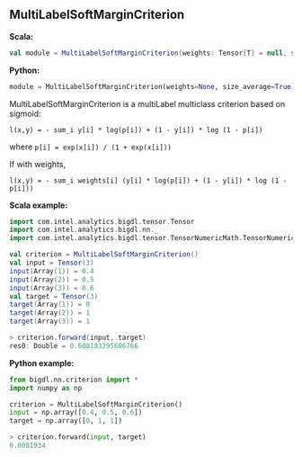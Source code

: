 ## MultiLabelSoftMarginCriterion ##

**Scala:**
```scala
val module = MultiLabelSoftMarginCriterion(weights: Tensor[T] = null, sizeAverage: Boolean = true)
```
**Python:**
```python
module = MultiLabelSoftMarginCriterion(weights=None, size_average=True)
```

MultiLabelSoftMarginCriterion is a multiLabel multiclass criterion based on sigmoid:
```
l(x,y) = - sum_i y[i] * log(p[i]) + (1 - y[i]) * log (1 - p[i])
```
 where ```p[i] = exp(x[i]) / (1 + exp(x[i]))```
 
 If with weights,
 ```
 l(x,y) = - sum_i weights[i] (y[i] * log(p[i]) + (1 - y[i]) * log (1 - p[i]))
 ```

**Scala example:**
```scala
import com.intel.analytics.bigdl.tensor.Tensor
import com.intel.analytics.bigdl.nn._
import com.intel.analytics.bigdl.tensor.TensorNumericMath.TensorNumeric.NumericDouble

val criterion = MultiLabelSoftMarginCriterion()
val input = Tensor(3)
input(Array(1)) = 0.4
input(Array(2)) = 0.5
input(Array(3)) = 0.6
val target = Tensor(3)
target(Array(1)) = 0
target(Array(2)) = 1
target(Array(3)) = 1

> criterion.forward(input, target)
res0: Double = 0.608193395686766
```

**Python example:**
```python
from bigdl.nn.criterion import *
import numpy as np

criterion = MultiLabelSoftMarginCriterion()
input = np.array([0.4, 0.5, 0.6])
target = np.array([0, 1, 1])

> criterion.forward(input, target)
0.6081934
```
